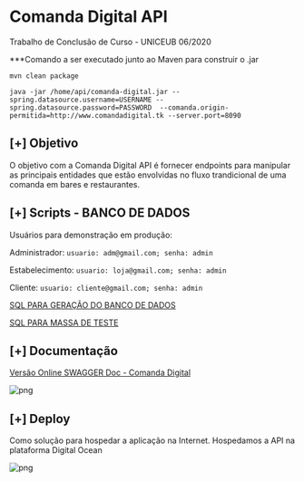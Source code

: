 # Comanda Digital API

Trabalho de Conclusão de Curso - UNICEUB  06/2020



***Comando a ser executado junto ao Maven para construir o .jar

```mvn clean package```

```java -jar /home/api/comanda-digital.jar --spring.datasource.username=USERNAME --spring.datasource.password=PASSWORD  --comanda.origin-permitida=http://www.comandadigital.tk --server.port=8090```

## [+] Objetivo

O objetivo com a Comanda Digital API é fornecer endpoints para manipular as principais entidades que estão envolvidas no fluxo trandicional de uma comanda em bares e restaurantes.

## [+] Scripts - BANCO DE DADOS

Usuários para demonstração em produção:

Administrador: ```usuario: adm@gmail.com; senha: admin```

Estabelecimento: ```usuario: loja@gmail.com; senha: admin```

Cliente: ```usuario: cliente@gmail.com; senha: admin```

[SQL PARA GERAÇÃO DO BANCO DE DADOS](https://github.com/davidrezende/comanda-digital-api/blob/develop/database/sql_tables.sql)

[SQL PARA MASSA DE TESTE](https://github.com/davidrezende/comanda-digital-api/blob/develop/database/sql_tables.sql)

## [+] Documentação

[Versão Online SWAGGER Doc - Comanda Digital](http://www.comandadigital.tk:8090/swagger-ui.html#/)

![png](img/swagger.png)


## [+] Deploy

Como solução para hospedar a aplicação na Internet. Hospedamos a API na plataforma Digital Ocean

![png](img/digitalocean_1.png)


